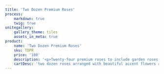 ```yaml
---
title: 'Two Dozen Premium Roses'
process:
    markdown: true
    twig: true
unitegallery:
    gallery_theme: tiles
    assets_in_meta: true
product:
    name: 'Two Dozen Premium Roses'
    sku: TDPR
    price: '180'
    description: '<p>Twenty-four premium roses to include garden roses and ROSAPRIMA roses in an exquisite vase. Arranged in one of our 30 different premium vases with greenery and accents. Every arrangement is designed to highlight the vase and give you a special arrangement you will never forget. Note: Garden roses have a more ruffled edge with a more textured center and are usually very fragrant.</p>'
    cartDesc: 'two dozen roses arranged with beautiful accent flowers and greenery in a premium vase'
---
```


